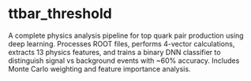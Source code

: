 # ttbar_threshold
A complete physics analysis pipeline for top quark pair production using deep learning. Processes ROOT files, performs 4-vector calculations, extracts 13 physics features, and trains a binary DNN classifier to distinguish signal vs background events with ~60% accuracy. Includes Monte Carlo weighting and feature importance analysis.
